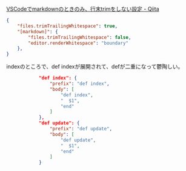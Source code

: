[VSCodeでmarkdownのときのみ、行末trimをしない設定 \- Qiita](https://qiita.com/arrowKato/items/9699ad65c1e4e4c58c10)

```json
{
    "files.trimTrailingWhitespace": true,
    "[markdown]": {
        "files.trimTrailingWhitespace": false,
        "editor.renderWhitespace": "boundary"
    },
}
```


indexのところで、def indexが展開されて、defが二重になって鬱陶しい。
```json
            "def index": {
                "prefix": "def index",
                "body": [
                    "def index",
                    "  $1",
                    "end"
                ]
            },
            "def update": {
                "prefix": "def update",
                "body": [
                    "def update",
                    "  $1",
                    "end"
                ]
            }
```
